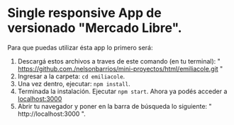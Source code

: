 # Single responsive App de versionado "Mercado Libre".

Para que puedas utilizar ésta app lo primero será:

1. Descargá estos archivos a traves de este comando (en tu terminal): " https://github.com./nelsonbarrios/mini-proyectos/html/emiliacole.git "
2. Ingresar a la carpeta: `cd emiliacole`.
3. Una vez dentro, ejecutar: `npm install`.
4. Terminada la instalación. Ejecutar `npm start`. Ahora ya podés acceder a [localhost:3000](http://localhost:3000)
5. Abrir tu navegador y poner en la barra de búsqueda lo siguiente:  " http://localhost:3000 ".